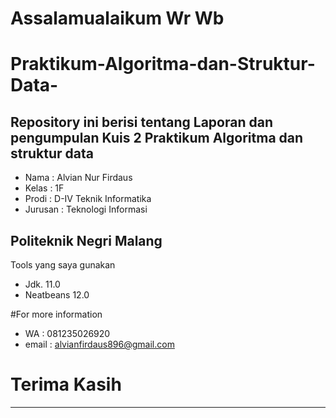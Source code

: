 # **Assalamualaikum Wr Wb** 
# Praktikum-Algoritma-dan-Struktur-Data-

## **Repository ini berisi tentang Laporan dan pengumpulan Kuis 2 Praktikum Algoritma dan struktur data**

- Nama    : Alvian Nur Firdaus
- Kelas   : 1F
- Prodi   : D-IV Teknik Informatika
- Jurusan : Teknologi Informasi

## Politeknik Negri Malang

Tools yang saya gunakan
- Jdk. 11.0
- Neatbeans 12.0

#For more information
- WA : 081235026920
- email : alvianfirdaus896@gmail.com

# Terima Kasih
--------------
